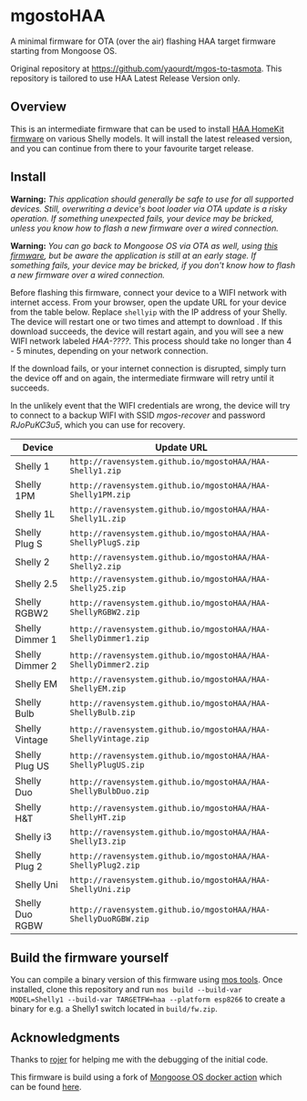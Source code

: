 # mgostoHAA

A minimal firmware for OTA (over the air) flashing HAA target firmware
starting from Mongoose OS.

Original repository at https://github.com/yaourdt/mgos-to-tasmota. This repository
is tailored to use HAA Latest Release Version only.

## Overview

This is an intermediate firmware that can be used to install [HAA HomeKit firmware](https://github.com/RavenSystem/esp-homekit-devices)
on various Shelly models. It will install the latest released version, and you
can continue from there to your favourite target release.

## Install

**Warning:** _This application should generally be safe to use for all supported
devices. Still, overwriting a device's boot loader via OTA update is a risky
operation. If something unexpected fails, your device may be bricked, unless you
know how to flash a new firmware over a wired connection._

**Warning:** _You can go back to Mongoose OS via OTA as well, using [this firmware](https://github.com/yaourdt/tasmota-to-mgos),
but be aware the application is still at an early stage. If something fails,
your device may be bricked, if you don't know how to flash a new firmware over
a wired connection._

Before flashing this firmware, connect your device to a WIFI network with
internet access. From your browser, open the update URL for your device from the
table below. Replace `shellyip` with the IP address of your Shelly. The device
will restart one or two times and attempt to download . If this download
succeeds, the device will restart again, and you will see a new WIFI network
labeled _HAA-????_. This process should take no longer than 4 - 5 minutes,
depending on your network connection.

If the download fails, or your internet connection is disrupted, simply turn the
device off and on again, the intermediate firmware will retry until it succeeds.

In the unlikely event that the WIFI credentials are wrong, the device will try
to connect to a backup WIFI with SSID _mgos-recover_ and password _RJoPuKC3u5_,
which you can use for recovery.

Device | Update URL
--- | ---
Shelly 1        | `http://ravensystem.github.io/mgostoHAA/HAA-Shelly1.zip`
Shelly 1PM      | `http://ravensystem.github.io/mgostoHAA/HAA-Shelly1PM.zip`
Shelly 1L       | `http://ravensystem.github.io/mgostoHAA/HAA-Shelly1L.zip`
Shelly Plug S   | `http://ravensystem.github.io/mgostoHAA/HAA-ShellyPlugS.zip`
Shelly 2        | `http://ravensystem.github.io/mgostoHAA/HAA-Shelly2.zip` 
Shelly 2.5      | `http://ravensystem.github.io/mgostoHAA/HAA-Shelly25.zip`
Shelly RGBW2    | `http://ravensystem.github.io/mgostoHAA/HAA-ShellyRGBW2.zip`
Shelly Dimmer 1 | `http://ravensystem.github.io/mgostoHAA/HAA-ShellyDimmer1.zip`
Shelly Dimmer 2 | `http://ravensystem.github.io/mgostoHAA/HAA-ShellyDimmer2.zip`
Shelly EM       | `http://ravensystem.github.io/mgostoHAA/HAA-ShellyEM.zip`
Shelly Bulb     | `http://ravensystem.github.io/mgostoHAA/HAA-ShellyBulb.zip`
Shelly Vintage  | `http://ravensystem.github.io/mgostoHAA/HAA-ShellyVintage.zip`
Shelly Plug US  | `http://ravensystem.github.io/mgostoHAA/HAA-ShellyPlugUS.zip`
Shelly Duo      | `http://ravensystem.github.io/mgostoHAA/HAA-ShellyBulbDuo.zip`
Shelly H&T      | `http://ravensystem.github.io/mgostoHAA/HAA-ShellyHT.zip`
Shelly i3       | `http://ravensystem.github.io/mgostoHAA/HAA-ShellyI3.zip`
Shelly Plug 2   | `http://ravensystem.github.io/mgostoHAA/HAA-ShellyPlug2.zip`
Shelly Uni      | `http://ravensystem.github.io/mgostoHAA/HAA-ShellyUni.zip`
Shelly Duo RGBW | `http://ravensystem.github.io/mgostoHAA/HAA-ShellyDuoRGBW.zip`


## Build the firmware yourself

You can compile a binary version of this firmware using [mos tools](https://mongoose-os.com/docs/mongoose-os/quickstart/setup.md#1-download-and-install-mos-tool). Once installed, clone this repository and run
`mos build --build-var MODEL=Shelly1 --build-var TARGETFW=haa --platform esp8266`
to create a binary for e.g. a Shelly1 switch located in `build/fw.zip`.

## Acknowledgments
Thanks to [rojer](https://github.com/rojer) for helping me with the debugging of
the initial code.

This firmware is build using a fork of [Mongoose OS docker action](https://github.com/dea82/mongoose-os-action)
which can be found [here](https://github.com/yaourdt/mongoose-os-action).
